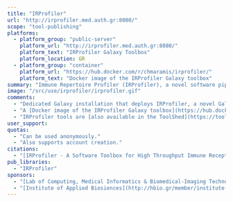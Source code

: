 ```yaml
---
title: "IRProfiler"
url: "http://irprofiler.med.auth.gr:8080/"
scope: "tool-publishing"
platforms:
  - platform_group: "public-server"
    platform_url: "http://irprofiler.med.auth.gr:8080/"
    platform_text: "IRProfiler Galaxy Toolbox"
    platform_location: GR
  - platform_group: "container"
    platform_url: "https://hub.docker.com/r/chmaramis/irprofiler/"
    platform_text: "Docker image of the IRProfiler Galaxy toolbox"
summary: "Immune Repertoire Profiler (IRProfiler), a novel software pipeline that delivers a number of core receptor repertoire quantification and comparison functionalities on high-throughput TR and BcR sequencing data."
image: "/src/use/irprofiler/irprofiler.gif"
comments:
  - "Dedicated Galaxy installation that deploys IRProfiler, a novel Galaxy toolbox. This is made available as supplementary material for the article [IRProfiler - A Software Toolbox for High Throughput Immune Receptor Profiling](https://link.springer.com/article/10.1186%2Fs12859-018-2144-z), authored by C. Maramis et al. in *BMC Bioinformatics"
  - "A [Docker image of the IRProfiler Galaxy toolbox](https://hub.docker.com/r/chmaramis/irprofiler/) is also available."
  - "IRProfiler tools are [also available in the ToolShed](https://toolshed.g2.bx.psu.edu/repository?repository_id=8660186ea1d6b696&changeset_revision=acaa8e8a0b88)"
user_support:
quotas:
  - "Can be used anonymously."
  - "Also supports account creation."
citations:
  - "[IRProfiler - A Software Toolbox for High Throughput Immune Receptor Profiling](https://link.springer.com/article/10.1186%2Fs12859-018-2144-z), Christos Maramis, Athanasios Gkoufas, Anna Vardi, Evangelia Stalika, Kostas Stamatopoulos, Anastasia Hatzidimitriou, Nicos Maglaveras, Ioanna Chouvarda, *BMC Bioinformatics*  (2018) 19: 144. doi:10.1186/s12859-018-2144-z"
pub_libraries:
  - "IRProfiler"
sponsors:
  - "[Lab of Computing, Medical Informatics & Biomedical-Imaging Technologies](http://www1.med.auth.gr/depts/lomi/en/index_en.htm), [Department of Medicine](https://www.auth.gr/en/med), Aristotle University of Thessaloniki, Thessaloniki, Greece"
  - "[Institute of Applied Biosiences](http://hbio.gr/member/institute-applied-biosciences-inab-centre-research-and-technology-certh), [Centre for Research & Technology Hellas](https://www.certh.gr/root.en.aspx), Thermi Greece"
---
```

